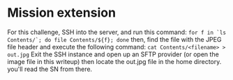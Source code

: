 # Mission extension
For this challenge, SSH into the server, and run this command:
``for f in `ls Contents/`; do file Contents/${f}; done``
then, find the file with the JPEG file header and execute the following command:
``cat Contents/<filename> > out.jpg``
Exit the SSH instance and open up an SFTP provider (or open the image file in this writeup) then locate the out.jpg file in the home directory. you'll read the SN from there.

